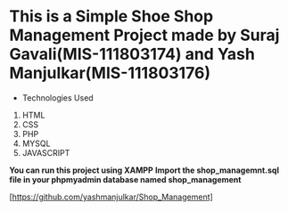 # This is a Simple Shoe Shop Management Project made by Suraj Gavali(MIS-111803174) and Yash Manjulkar(MIS-111803176)

* Technologies Used
1. HTML
2. CSS
3. PHP
4. MYSQL
5. JAVASCRIPT 

**You can run this project using XAMPP**
**Import the shop_managemnt.sql file in your phpmyadmin database named shop_management**

[https://github.com/yashmanjulkar/Shop_Management]

